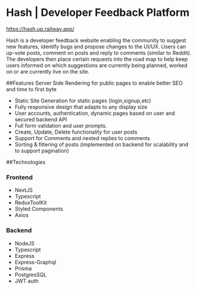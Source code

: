 # Hash | Developer Feedback Platform

<a href = "https://hash.up.railway.app/" target="_blank">https://hash.up.railway.app/</a>

Hash is a developer feedback website enabling the community to suggest new features,
identify bugs and propose changes to the UI/UX. Users can up-vote posts, comment on
posts and reply to comments (similar to Reddit). The developers then place certain
requests into the road map to help keep users informed on which suggestions are
currently being planned, worked on or are currently live on the site.

##Features
Server Side Rendering for public pages to enable better SEO and time to first byte
- Static Site Generation for static pages (login,signup,etc)
- Fully responsive design that adapts to any display size
- User accounts, authentication, dynamic pages based on user and secured
backend API
- Full form validation and user prompts.
- Create, Update, Delete functionality for user posts
- Support for Comments and nested replies to comments
- Sorting & filtering of posts (implemented on backend for scalability and to support
pagination)

##Technologies

### Frontend
- NextJS 
- Typescript 
- ReduxToolKit 
- Styled Components
- Axios

### Backend
- NodeJS
- Typescript
- Express
- Express-Graphql
- Prisma
- PostgresSQL
- JWT auth

